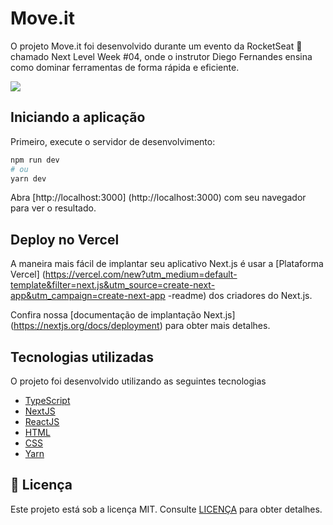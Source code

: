 
# Move.it


<p>O projeto Move.it foi desenvolvido durante um evento da RocketSeat 🚀 chamado Next Level Week #04, onde o instrutor Diego Fernandes ensina como dominar ferramentas de forma rápida e eficiente.</p>

<img src="https://raw.github.com/clayonc/moveit-nlw-04/main/docs/moveit-1.png">

## Iniciando a aplicação

<p>Primeiro, execute o servidor de desenvolvimento:</p>

```bash
npm run dev
# ou
yarn dev
```

<p>Abra [http://localhost:3000] (http://localhost:3000) com seu navegador para ver o resultado.</p>

## Deploy no Vercel

A maneira mais fácil de implantar seu aplicativo Next.js é usar a [Plataforma Vercel] (https://vercel.com/new?utm_medium=default-template&filter=next.js&utm_source=create-next-app&utm_campaign=create-next-app -readme) dos criadores do Next.js.

Confira nossa [documentação de implantação Next.js] (https://nextjs.org/docs/deployment) para obter mais detalhes.

## Tecnologias utilizadas

O projeto foi desenvolvido utilizando as seguintes tecnologias

- [TypeScript](https://www.typescriptlang.org/)
- [NextJS](https://nextjs.org/)
- [ReactJS](https://reactjs.org/)
- [HTML](https://developer.mozilla.org/pt-BR/docs/Web/HTML)
- [CSS](https://developer.mozilla.org/pt-BR/docs/Web/CSS)
- [Yarn](https://yarnpkg.com/)

## 📝 Licença

Este projeto está sob a licença MIT. Consulte [LICENÇA](https://github.com/clayonc/moveit-nlw-04/blob/main/LICENSE) para obter detalhes.
